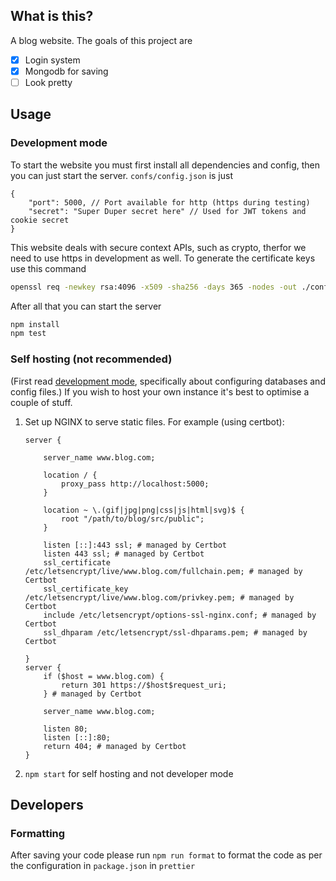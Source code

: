 ## What is this?

A blog website. The goals of this project are

- [x] Login system
- [x] Mongodb for saving
- [ ] Look pretty

## Usage

### Development mode

To start the website you must first install all dependencies and config, then you can just start the server.
`confs/config.json` is just

```jsonc
{
	"port": 5000, // Port available for http (https during testing)
	"secret": "Super Duper secret here" // Used for JWT tokens and cookie secret
}
```

This website deals with secure context APIs, such as crypto, therfor we need to use https in development as well.
To generate the certificate keys use this command

```sh
openssl req -newkey rsa:4096 -x509 -sha256 -days 365 -nodes -out ./confs/server.cert -keyout ./confs/server.key
```

After all that you can start the server

```sh
npm install
npm test
```

### Self hosting (not recommended)

(First read [development mode](#development-mode), specifically about configuring databases and config files.)
If you wish to host your own instance it's best to optimise a couple of stuff.

1. Set up NGINX to serve static files. For example (using certbot):

	```nginx
	server {

		server_name www.blog.com;

		location / {
			proxy_pass http://localhost:5000;
		}

		location ~ \.(gif|jpg|png|css|js|html|svg)$ {
			root "/path/to/blog/src/public";
		}

		listen [::]:443 ssl; # managed by Certbot
		listen 443 ssl; # managed by Certbot
		ssl_certificate /etc/letsencrypt/live/www.blog.com/fullchain.pem; # managed by Certbot
		ssl_certificate_key /etc/letsencrypt/live/www.blog.com/privkey.pem; # managed by Certbot
		include /etc/letsencrypt/options-ssl-nginx.conf; # managed by Certbot
		ssl_dhparam /etc/letsencrypt/ssl-dhparams.pem; # managed by Certbot

	}
	server {
		if ($host = www.blog.com) {
			return 301 https://$host$request_uri;
		} # managed by Certbot

		server_name www.blog.com;

		listen 80;
		listen [::]:80;
		return 404; # managed by Certbot
	}
	```

2. `npm start` for self hosting and not developer mode

## Developers

### Formatting

After saving your code please run `npm run format` to format the code as per the configuration in `package.json` in `prettier`
